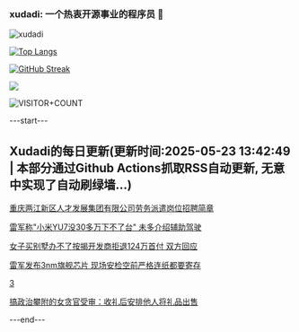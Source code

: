 ### xudadi: 一个热衷开源事业的程序员 👋

![xudadi](https://github-readme-stats-git-masterorgs-github-readme-stats-team.vercel.app/api?username=xudadi)

[![Top Langs](https://github-readme-stats.vercel.app/api/top-langs/?username=xudadi)](https://github.com/anuraghazra/github-readme-stats)

[![GitHub Streak](https://streak-stats.demolab.com?user=xudadi&locale=zh_Hans)](https://git.io/streak-stats)

![](https://raw.githubusercontent.com/xudadi/xudadi/main/assets/github-contribution-grid-snake.svg)

![VISITOR+COUNT](https://komarev.com/ghpvc/?username=xudadi&label=VISITOR+COUNT)


---start---

## Xudadi的每日更新(更新时间:2025-05-23 13:42:49 | 本部分通过Github Actions抓取RSS自动更新, 无意中实现了自动刷绿墙...)

[重庆两江新区人才发展集团有限公司劳务派遣岗位招聘简章](https://www.gongkaoleida.com/article/2414134)

[雷军称"小米YU7没30多万下不了台" 未多介绍辅助驾驶](https://m.163.com/news/article/K074H94M0512B07B.html)

[女子买别墅办不了按揭开发商拒退124万首付 双方回应](https://m.163.com/news/article/K071E9RV0514D3UH.html)

[雷军发布3nm旗舰芯片 现场安检空前严格连纸都要寄存](https://m.163.com/news/article/K06KM1Q20519D3V1.html)

[3](https://m.163.com/touch/news/sub/domestic)

[搞政治攀附的女贪官受审：收礼后安排他人将礼品出售](https://m.163.com/news/article/K06J4K8I051482MP.html)

---end---
